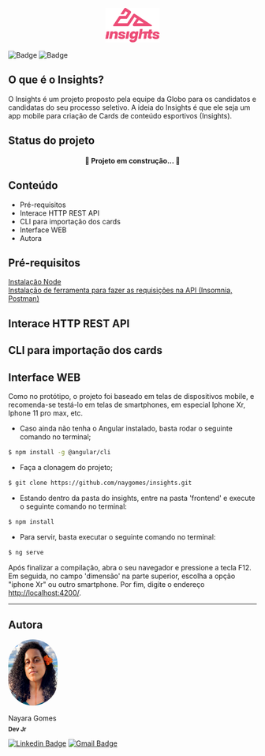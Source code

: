 <p align="center">
    <img src="./frontend/src/assets/brand-insights@3x.svg" height="70" alt="duet logo"/>
    <br/>
</p>

  
![Badge](https://img.shields.io/badge/Angular-DD0031?style=for-the-badge&logo=angular&logoColor=white)
![Badge](https://img.shields.io/badge/Node.js-43853D?style=for-the-badge&logo=node.js&logoColor=white) 

## O que é o Insights?
O Insights é um projeto proposto pela equipe da Globo para os candidatos e candidatas do seu processo seletivo. A ideia do Insights é que ele seja um app mobile para criação de Cards de conteúdo esportivos (Insights).

## Status do projeto
  <h4 align="center"> 
	🚧  Projeto em construção...  🚧
  </h4>

## Conteúdo
 * Pré-requisitos
 * Interace HTTP REST API
 * CLI para importação dos cards
 * Interface WEB
 * Autora
 
## Pré-requisitos
<a target="blank" href="https://nodejs.org/en/download/">
Instalação Node
</a>
<br/>
<a target="blank" href="https://insomnia.rest/download/">
Instalação de ferramenta para fazer as requisições na API (Insomnia, Postman)	
</a>


## Interace HTTP REST API

## CLI para importação dos cards

## Interface WEB

Como no protótipo, o projeto foi baseado em telas de dispositivos mobile, e recomenda-se testá-lo em telas de smartphones, em especial Iphone Xr, Iphone 11 pro max, etc.

+ Caso ainda não tenha o Angular instalado, basta rodar o seguinte comando no terminal;
``` bash
$ npm install -g @angular/cli
```
+ Faça a clonagem do projeto;
``` bash
$ git clone https://github.com/naygomes/insights.git
```
+ Estando dentro da pasta do insights, entre na pasta 'frontend' e execute o seguinte comando no terminal:
``` bash
$ npm install
```
+ Para servir, basta executar o seguinte comando no terminal:
``` bash
$ ng serve
```

Após finalizar a compilação, abra o seu navegador e pressione a tecla F12. Em seguida, no campo 'dimensão' na parte superior, escolha a opção "iphone Xr" ou outro smartphone. Por fim, digite o endereço <a href="http://localhost:4200/">http://localhost:4200/</a>.

---
## Autora
 <img style="border-radius: 50px;" src="./frontend/src/assets/nayara.jpeg" width="100" alt="foto da autora"/>
 <br />
 
 Nayara Gomes<br/>
 <sub><b>Dev Jr</b></sub>

[![Linkedin Badge](https://img.shields.io/badge/-Nayara-blue?style=flat-square&logo=Linkedin&logoColor=white&link=https://www.linkedin.com/in/nayara-gomes-15727756/)](https://www.linkedin.com/in/nayara-gomes-15727756/) 
[![Gmail Badge](https://img.shields.io/badge/-nayara.gomes13@poli.ufrj.br-c14438?style=flat-square&logo=Gmail&logoColor=white&link=mailto:nayara.gomes13@poli.ufrj.br)](mailto:nayara.gomes13@poli.ufrj.br)

